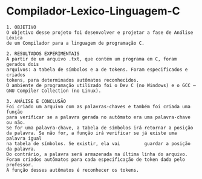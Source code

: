 # Compilador-Lexico-Linguagem-C

    1. OBJETIVO
    O objetivo desse projeto foi desenvolver e projetar a fase de Análise Léxica 
    de um Compilador para a linguagem de programação C.

    2. RESULTADOS EXPERIMENTAIS
    A partir de um arquivo .txt, que contém um programa em C, foram gerados dois 
    arquivos: a tabela de símbolos e a de tokens. Foram especificados e criados 
    tokens, para determinados autômatos reconhecidos.
    O ambiente de programação utilizado foi o Dev C (no Windows) e o GCC – 
    GNU Compiler Collection (no Linux).
    
    3. ANÁLISE E CONCLUSÃO
    Foi criado um arquivo com as palavras-chaves e também foi criada uma função
    para verificar se a palavra gerada no autômato era uma palavra-chave ou não.
    Se for uma palavra-chave, a tabela de símbolos irá retornar a posição 
    da palavra. Se não for, a função irá verificar se já existe uma palavra igual
    na tabela de símbolos. Se existir, ela vai         guardar a posição da palavra.
    Do contrário, a palavra será armazenada na última linha do arquivo.
    Foram criados autômatos para cada especificação de token dada pelo professor. 
    A função desses autômatos é reconhecer os tokens.

        
        

